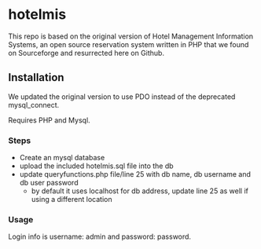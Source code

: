 # hotelmis
This repo is based on the original version of Hotel Management Information Systems, an open source reservation system
written in PHP that we found on Sourceforge and resurrected here on Github.

## Installation

We updated the original version to use PDO instead of the deprecated mysql_connect.

Requires PHP and Mysql.

### Steps
- Create an mysql database
- upload the included hotelmis.sql file into the db
- update queryfunctions.php file/line 25 with db name, db username and db user password
  - by default it uses localhost for db address, update line 25 as well if using a different location

### Usage
Login info is username: admin and password: password.
